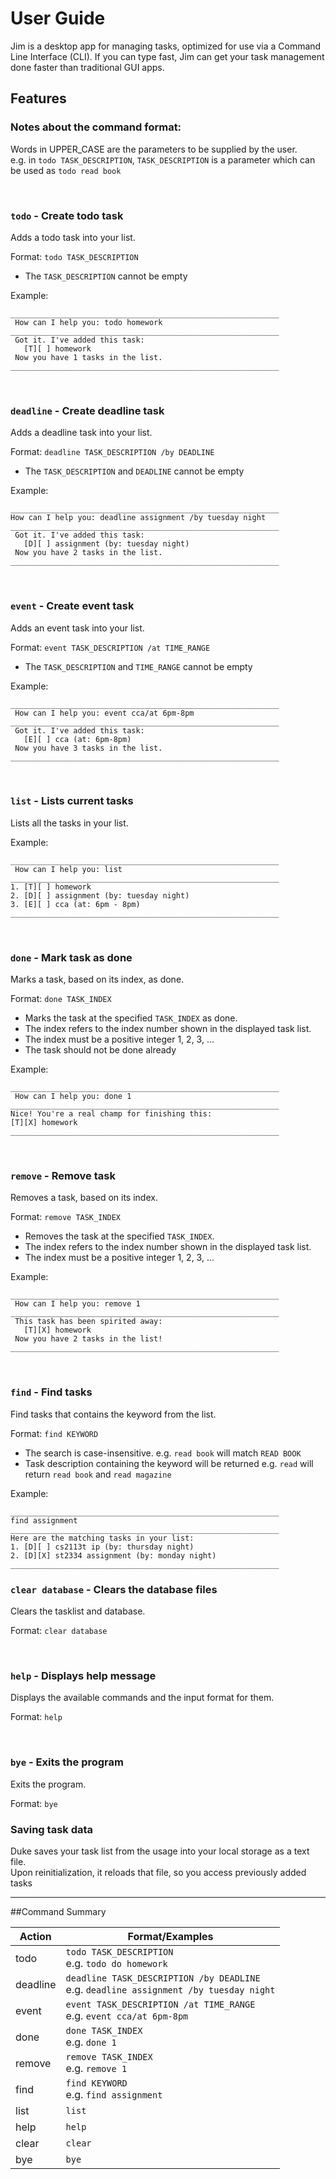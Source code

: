 # User Guide

Jim is a desktop app for managing tasks, optimized for use via a Command Line Interface (CLI).
If you can type fast, Jim can get your task management done faster than traditional GUI apps.

## Features

### Notes about the command format:
Words in UPPER_CASE are the parameters to be supplied by the user. <br />
e.g. in `todo TASK_DESCRIPTION`, `TASK_DESCRIPTION` is a parameter which can be used as `todo read book`

<br />

### `todo` - Create todo task
Adds a todo task into your list.

Format: `todo TASK_DESCRIPTION`
* The `TASK_DESCRIPTION` cannot be empty

Example:
```
____________________________________________________________
 How can I help you: todo homework
____________________________________________________________
 Got it. I've added this task:
   [T][ ] homework
 Now you have 1 tasks in the list.
____________________________________________________________
```
<br />

### `deadline` - Create deadline task
Adds a deadline task into your list.

Format: `deadline TASK_DESCRIPTION /by DEADLINE`
* The `TASK_DESCRIPTION` and `DEADLINE` cannot be empty

Example:
```
____________________________________________________________
How can I help you: deadline assignment /by tuesday night
____________________________________________________________
 Got it. I've added this task:
   [D][ ] assignment (by: tuesday night)
 Now you have 2 tasks in the list.
____________________________________________________________
```
<br />

### `event` - Create event task
Adds an event task into your list.

Format: `event TASK_DESCRIPTION /at TIME_RANGE`
* The `TASK_DESCRIPTION` and `TIME_RANGE` cannot be empty

Example:
```
____________________________________________________________
 How can I help you: event cca/at 6pm-8pm
____________________________________________________________
 Got it. I've added this task:
   [E][ ] cca (at: 6pm-8pm)
 Now you have 3 tasks in the list.
____________________________________________________________
```
<br />

### `list` - Lists current tasks
Lists all the tasks in your list.

Example:

```
____________________________________________________________
 How can I help you: list
____________________________________________________________
1. [T][ ] homework
2. [D][ ] assignment (by: tuesday night)
3. [E][ ] cca (at: 6pm - 8pm)
____________________________________________________________
```
<br />

### `done` - Mark task as done
Marks a task, based on its index, as done.

Format: `done TASK_INDEX`
* Marks the task at the specified `TASK_INDEX` as done.<br />
* The index refers to the index number shown in the displayed task list.<br />
* The index must be a positive integer 1, 2, 3, ...<br />
* The task should not be done already

Example:

```
____________________________________________________________
 How can I help you: done 1
____________________________________________________________
Nice! You're a real champ for finishing this: 
[T][X] homework
____________________________________________________________
```
<br />

### `remove` - Remove task
Removes a task, based on its index.

Format: `remove TASK_INDEX`<br />
* Removes the task at the specified `TASK_INDEX`.<br />
* The index refers to the index number shown in the displayed task list.<br />
* The index must be a positive integer 1, 2, 3, ...<br />

Example:
```
____________________________________________________________
 How can I help you: remove 1
____________________________________________________________
 This task has been spirited away:
   [T][X] homework
 Now you have 2 tasks in the list!
____________________________________________________________
```
<br />

### `find` - Find tasks
Find tasks that contains the keyword from the list.

Format: `find KEYWORD`
* The search is case-insensitive. e.g. `read book` will match `READ BOOK`
* Task description containing the keyword will be returned 
e.g. `read` will return `read book` and `read magazine`

Example:
```
____________________________________________________________
find assignment
____________________________________________________________
Here are the matching tasks in your list:
1. [D][ ] cs2113t ip (by: thursday night)
2. [D][X] st2334 assignment (by: monday night)
____________________________________________________________
```

### `clear database` - Clears the database files
Clears the tasklist and database.

Format: `clear database`

<br />

### `help` - Displays help message
Displays the available commands and the input format for them.

Format: `help`

<br />

### `bye` - Exits the program
Exits the program.

Format: `bye`

### Saving task data
Duke saves your task list from the usage into your local storage as a text file.<br />
Upon reinitialization, it reloads that file, so you access previously added tasks

--------------------------
##Command Summary

Action | Format/Examples |
------ | --------------- |
todo | `todo TASK_DESCRIPTION` <br /> e.g. `todo do homework`
deadline | `deadline TASK_DESCRIPTION /by DEADLINE` <br /> e.g. `deadline assignment /by tuesday night`
event | `event TASK_DESCRIPTION /at TIME_RANGE` <br /> e.g. `event cca/at 6pm-8pm`
done | `done TASK_INDEX` <br /> e.g. `done 1`
remove | `remove TASK_INDEX` <br /> e.g. `remove 1`
find | `find KEYWORD` <br /> e.g. `find assignment`
list | `list`
help | `help`
clear | `clear`
bye | `bye`

